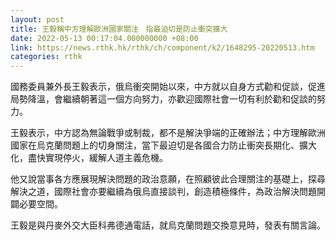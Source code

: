 ```yaml
---
layout: post
title: 王毅稱中方理解歐洲國家關注　指最迫切是防止衝突擴大
date: 2022-05-13 00:17:04.000000000 +08:00
link: https://news.rthk.hk/rthk/ch/component/k2/1648295-20220513.htm
categories: rthk
---
```


國務委員兼外長王毅表示，俄烏衝突開始以來，中方就以自身方式勸和促談，促進局勢降溫，會繼續朝著這一個方向努力，亦歡迎國際社會一切有利於勸和促談的努力。

王毅表示，中方認為無論戰爭或制裁，都不是解決爭端的正確辦法；中方理解歐洲國家在烏克蘭問題上的切身關注，當下最迫切是各國合力防止衝突長期化、擴大化，盡快實現停火，緩解人道主義危機。

他又說當事各方應展現解決問題的政治意願，在照顧彼此合理關注的基礎上，探尋解決之道，國際社會亦要繼續為俄烏直接談判，創造積極條件，為政治解決問題開闢必要空間。

王毅是與丹麥外交大臣科弗德通電話，就烏克蘭問題交換意見時，發表有關言論。

